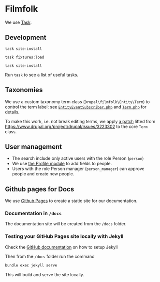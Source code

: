 # Filmfolk

We use [Task](https://taskfile.dev/).

## Development

``` shell name=site-install
task site-install
```

``` shell name=fixtures-load
task fixtures:load
```

``` shell name=site-update
task site-install
```

Run `task` to see a list of useful tasks.

## Taxonomies

We use a custom taxonomy term class (`Drupal\filmfolk\Entity\Term`) to control the term label; see
[`EntityEventSubscriber.php`](web/modules/custom/filmfolk/src/EventSubscriber/EntityEventSubscriber.php) and
[`Term.php`](web/modules/custom/filmfolk/src/Entity/Term.php) for details.

To make this work, i.e. not break editing terms, we apply [a patch](patches/drupal/core/term-name.patch) lifted from
<https://www.drupal.org/project/drupal/issues/3223302> to the core `Term` class.

## User management

* The search include only active users with the role Person (`person`)
* We use [the Profile module](https://www.drupal.org/project/profile) to add fields to people.
* Users with the role Person manager (`person_manager`) can approve people and create new people.

## Github pages for Docs

We use [Github Pages](https://docs.github.com/en/pages/setting-up-a-github-pages-site-with-jekyll/creating-a-github-pages-site-with-jekyll) to create a static site for our documentation.

### Documentation in `/docs`

The documentation site will be created from the `/docs` folder.

### Testing your GitHub Pages site locally with Jekyll

Check the [GitHub documentation](https://docs.github.com/en/pages/setting-up-a-github-pages-site-with-jekyll/testing-your-github-pages-site-locally-with-jekyll) on how to setup Jekyll

Then from the `/docs` folder run the command

```sh
bundle exec jekyll serve
```

This will build and serve the site locally.
